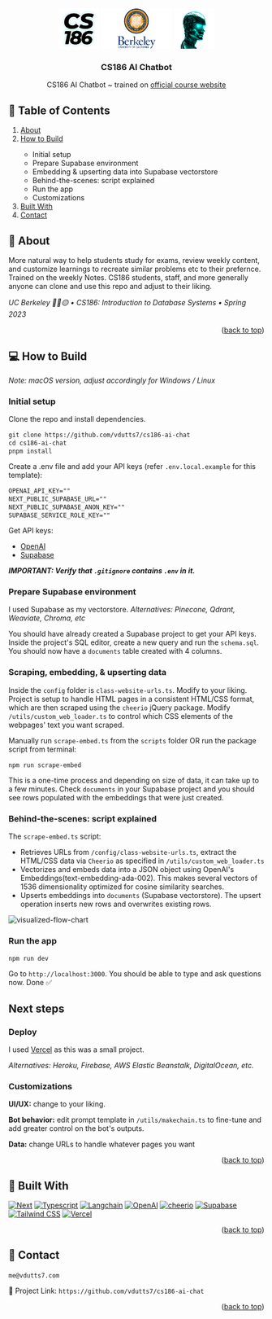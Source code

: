 <!-- PROJECT LOGO -->
<br />
<div align="center">
    <img src="https://github.com/vdutts7/cs186-ai-chat/blob/main/public/cs186.png" alt="Logo" width="80" height="80">
    <img src="https://github.com/vdutts7/cs186-ai-chat/blob/main/public/UC-Berkeley-Emblem.png" alt="Logo" width="140" height="80">
    <img src="https://github.com/vdutts7/cs186-ai-chat/blob/main/public/robot.png" alt="Logo" width="80" height="80">
  </a>
  <h3 align="center">CS186 AI Chatbot</h3>
  <p align="center">
    CS186 AI Chatbot ~ trained on <a href="https://cs186berkeley.net/">official course website</a>
  </p>
</div>

<!-- TABLE OF CONTENTS -->
## 📖 Table of Contents
  <ol>
    <li><a href="#about">About</a></li>
    <li><a href="#how-to-build">How to Build</a></li>
        <ul>
             <li>Initial setup</li>
             <li>Prepare Supabase environment</li>
             <li>Embedding & upserting data into Supabase vectorstore</li>
             <li>Behind-the-scenes: script explained</li>
             <li>Run the app</li>
             <li>Customizations</li>
        </ul>
    <li><a href="#built-with">Built With</a></li>
    <li><a href="#contact">Contact</a></li>
  </ol>



<!-- ABOUT -->
## 📝 About

More natural way to help students study for exams, review weekly content, and customize learnings to recreate similar problems etc to their prefernce. Trained on the weekly Notes. CS186 students, staff, and more generally anyone can clone and use this repo and adjust to their liking.

_UC Berkeley 🐻🔵🟡 • CS186: Introduction to Database Systems • Spring 2023_ 

<p align="right">(<a href="#readme-top">back to top</a>)</p> 

## 💻 How to Build 

_Note: macOS version, adjust accordingly for Windows / Linux_

### Initial setup

Clone the repo and install dependencies.

```
git clone https://github.com/vdutts7/cs186-ai-chat
cd cs186-ai-chat
pnpm install
```

Create a .env file and add your API keys (refer `.env.local.example` for this template):

```
OPENAI_API_KEY=""
NEXT_PUBLIC_SUPABASE_URL=""
NEXT_PUBLIC_SUPABASE_ANON_KEY=""
SUPABASE_SERVICE_ROLE_KEY=""
```

Get API keys:
- [OpenAI](https://help.openai.com/en/articles/4936850-where-do-i-find-my-secret-api-key)
- [Supabase](https://supabase.com/docs) 

_**IMPORTANT: Verify that `.gitignore` contains `.env` in it.**_


### Prepare Supabase environment

I used Supabase as my vectorstore. _Alternatives: Pinecone, Qdrant, Weaviate, Chroma, etc_

You should have already created a Supabase project to get your API keys. Inside the project's SQL editor, create a new query and run the `schema.sql`. You should now have a `documents` table created with 4 columns.


### Scraping, embedding, & upserting data

Inside the `config` folder is `class-website-urls.ts`. Modify to your liking. Project is setup to handle HTML pages in a consistent HTML/CSS format, which are then scraped using the `cheerio` jQuery package. Modify `/utils/custom_web_loader.ts` to control which CSS elements of the webpages' text you want scraped.

Manually run `scrape-embed.ts` from the `scripts` folder OR run the package script from terminal:

```
npm run scrape-embed
```

This is a one-time process and depending on size of data, it can take up to a few minutes. Check `documents` in your Supabase project and you should see rows populated with the embeddings that were just created.


### Behind-the-scenes: script explained

The `scrape-embed.ts` script:

- Retrieves URLs from `/config/class-website-urls.ts`, extract the HTML/CSS data via `Cheerio` as specified in `/utils/custom_web_loader.ts` 
- Vectorizes and embeds data into a JSON object using OpenAI's Embeddings(text-embedding-ada-002). This makes several vectors of 1536 dimensionality optimized for cosine similarity searches.
- Upserts embeddings into `documents` (Supabase vectorstore). The upsert operation inserts new rows and overwrites existing rows.

![visualized-flow-chart](https://github.com/vdutts7/cs186-ai-chat/assets/63992417/abb4be4c-06da-4be2-b29e-b10134e17c24)


### Run the app

```
npm run dev
```

Go to `http://localhost:3000`. You should be able to type and ask questions now. Done ✅ 


## Next steps

### Deploy

I used [Vercel](https://vercel.com/dashboard) as this was a small project.

_Alternatives: Heroku, Firebase, AWS Elastic Beanstalk, DigitalOcean, etc._

### Customizations

**UI/UX:** change to your liking. 

**Bot behavior:** edit prompt template in `/utils/makechain.ts` to fine-tune and add greater control on the bot's outputs.

**Data:** change URLs to handle whatever pages you want

<p align="right">(<a href="#readme-top">back to top</a>)</p>


<!-- BUILT WITH -->
## 🔧 Built With
[![Next][Next]][Next-url]
[![Typescript][Typescript]][Typescript-url]
[![Langchain][Langchain]][Langchain-url]
[![OpenAI][OpenAI]][OpenAI-url]
[![cheerio][cheerio]][cheerio-url]
[![Supabase][Supabase]][Supabase-url]
[![Tailwind CSS][TailwindCSS]][TailwindCSS-url]
[![Vercel][Vercel]][Vercel-url]

<p align="right">(<a href="#readme-top">back to top</a>)</p>


<!-- CONTACT -->
## 👤 Contact

`me@vdutts7.com` 

🔗 Project Link: `https://github.com/vdutts7/cs186-ai-chat`

<p align="right">(<a href="#readme-top">back to top</a>)</p>


<!-- MARKDOWN LINKS & IMAGES -->
<!-- https://www.markdownguide.org/basic-syntax/#reference-style-links -->


[Next]: https://img.shields.io/badge/next.js-000000?style=for-the-badge&logo=nextdotjs&logoColor=white
[Next-url]: https://nextjs.org/

[Langchain]: https://img.shields.io/badge/🦜🔗Langchain-DD0031?style=for-the-badge&color=<brightgreen>
[Langchain-url]: https://langchain.com/

[TailwindCSS]: https://img.shields.io/badge/Tailwind_CSS-38B2AC?style=for-the-badge&logo=tailwind-css&logoColor=skyblue&color=0A192F
[TailwindCSS-url]: https://tailwindcss.com/

[OpenAI]: https://img.shields.io/badge/OpenAI%20ada--002%20GPT--3-0058A0?style=for-the-badge&logo=openai&logoColor=white&color=4aa481
[OpenAI-url]: https://openai.com/

[cheerio]: https://img.shields.io/badge/cheerio-DD0031?style=for-the-badge&logo=https://github.com/vdutts7/cs186-ai-chat/public/cheerio-logo.png&logoColor=white&color=db903c
[cheerio-url]: https://cheerio.js.org/

[TypeScript]: https://img.shields.io/badge/TypeScript-007ACC?style=for-the-badge&logo=typescript&logoColor=white
[Typescript-url]: https://www.typescriptlang.org/

[Supabase]: https://img.shields.io/badge/Supabase%20pgvector-FFCA28?style=for-the-badge&logo=Supabase&logoColor=49E879&color=black
[Supabase-url]: https://Supabase.com/

[Vercel]: https://img.shields.io/badge/Vercel-FFFFFF?style=for-the-badge&logo=Vercel&logoColor=white&color=black
[Vercel-url]: https://Vercel.com/


